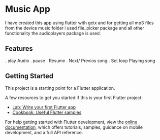 # Music App

I have created this app using flutter with getx and for getting all mp3 files from the device music folder i used file_picker package and all other functionality the audioplayers package is used.

## Features
. play Audio
. pause
. Resume
. Next/ Previos song
. Set loop Playing song

## Getting Started

This project is a starting point for a Flutter application.

A few resources to get you started if this is your first Flutter project:

- [Lab: Write your first Flutter app](https://docs.flutter.dev/get-started/codelab)
- [Cookbook: Useful Flutter samples](https://docs.flutter.dev/cookbook)

For help getting started with Flutter development, view the
[online documentation](https://docs.flutter.dev/), which offers tutorials,
samples, guidance on mobile development, and a full API reference.
